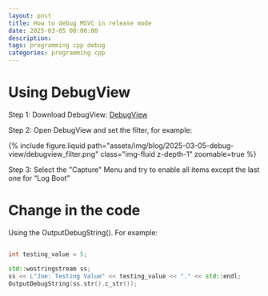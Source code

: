 ```yaml
---
layout: post
title: How to debug MSVC in release mode
date: 2025-03-05 00:00:00
description:
tags: programming cpp debug
categories: programming cpp
---
```


# Using DebugView

Step 1: Download DebugView: [DebugView](https://learn.microsoft.com/en-us/sysinternals/downloads/)

Step 2: Open DebugView and set the filter, for example:

<div class="row mt-3">
    {% include figure.liquid path="assets/img/blog/2025-03-05-debug-view/debugview_filter.png" class="img-fluid z-depth-1" zoomable=true %}
</div>

Step 3: Select the "Capture" Menu and try to enable all items except the last one for “Log Boot”

# Change in the code

Using the OutputDebugString(). For example:

```cpp

int testing_value = 5;

std::wostringstream ss;
ss << L"Joe: Testing Value" << testing_value << "." << std::endl;
OutputDebugString(ss.str().c_str());
```

